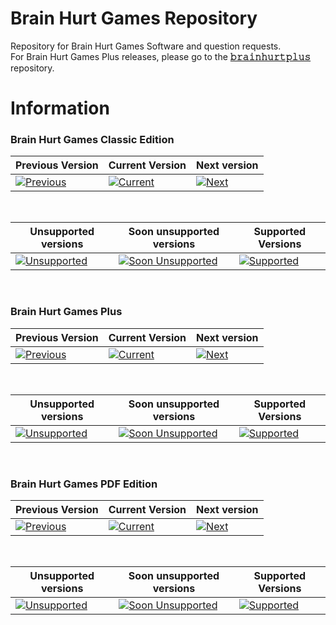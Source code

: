 <!-- Introduction -->

# Brain Hurt Games Repository

Repository for Brain Hurt Games Software and question requests.<br>
For Brain Hurt Games Plus releases, please go to the [**𝚋𝚛𝚊𝚒𝚗𝚑𝚞𝚛𝚝𝚙𝚕𝚞𝚜**](https://github.com/larrystudios/brainhurtplus) repository.




<!-- Game Stats -->

# Information

### Brain Hurt Games Classic Edition

|Previous Version|Current Version|Next version|
|-|-|-|
[![Previous](https://img.shields.io/badge/Previous%20Version-v2.5.0‒beta.13-yellow.svg)](https://github.com/larrystudios/brainhurtgames#brain-hurt-games-repository)|[![Current](https://img.shields.io/badge/Current%20Version-v2.5.0-brightgreen.svg)](https://github.com/larrystudios/brainhurtgames#brain-hurt-games-repository)|[![Next](https://img.shields.io/badge/Next%20Version-v3.0.0-blue.svg)](https://github.com/larrystudios/brainhurtgames#brain-hurt-games-repository)

<br>

|Unsupported versions|Soon unsupported versions|Supported Versions|
|-|-|-|
|[![Unsupported](https://img.shields.io/badge/Unsupported%20Versions-<%20v2.5.0-red.svg)](https://github.com/larrystudios/brainhurtgames#brain-hurt-games-repository)|[![Soon Unsupported](https://img.shields.io/badge/Soon%20Unsupported%20Versions-None-yellow.svg)](https://github.com/larrystudios/brainhurtgames#brain-hurt-games-repository)|[![Supported](https://img.shields.io/badge/Supported%20Versions-≥%20v2.5.0-brightgreen.svg)](https://github.com/larrystudios/brainhurtgames#brain-hurt-games-repository)

<br>

### Brain Hurt Games Plus

|Previous Version|Current Version|Next version|
|-|-|-|
[![Previous](https://img.shields.io/badge/Previous%20Version-None-yellow.svg)](https://github.com/larrystudios/brainhurtgames#brain-hurt-games-repository)|[![Current](https://img.shields.io/badge/Current%20Version-v1.0.0‒alpha.1-brightgreen.svg)](https://github.com/larrystudios/brainhurtgames#brain-hurt-games-repository)|[![Next](https://img.shields.io/badge/Next%20Version-v1.0.0-blue.svg)](https://github.com/larrystudios/brainhurtgames#brain-hurt-games-repository)


<br>

|Unsupported versions|Soon unsupported versions|Supported Versions|
|-|-|-|
|[![Unsupported](https://img.shields.io/badge/Unsupported%20Versions-None-red.svg)](https://github.com/larrystudios/brainhurtgames#brain-hurt-games-repository)|[![Soon Unsupported](https://img.shields.io/badge/Soon%20Unsupported%20Versions-None-yellow.svg)](https://github.com/larrystudios/brainhurtgames#brain-hurt-games-repository)|[![Supported](https://img.shields.io/badge/Supported%20Versions-≥%20v1.0.0‒alpha.1-brightgreen.svg)](https://github.com/larrystudios/brainhurtgames#brain-hurt-games-repository)

<br>

### Brain Hurt Games PDF Edition

|Previous Version|Current Version|Next version|
|-|-|-|
[![Previous](https://img.shields.io/badge/Previous%20Version-None-yellow.svg)](https://github.com/larrystudios/brainhurtgames#brain-hurt-games-repository)|[![Current](https://img.shields.io/badge/Current%20Version-v1.0.0-brightgreen.svg)](https://github.com/larrystudios/brainhurtgames#brain-hurt-games-repository)|[![Next](https://img.shields.io/badge/Next%20Version-None-blue.svg)](https://github.com/larrystudios/brainhurtgames#brain-hurt-games-repository)


<br>

|Unsupported versions|Soon unsupported versions|Supported Versions|
|-|-|-|
|[![Unsupported](https://img.shields.io/badge/Unsupported%20Versions-None-red.svg)](https://github.com/larrystudios/brainhurtgames#brain-hurt-games-repository)|[![Soon Unsupported](https://img.shields.io/badge/Soon%20Unsupported%20Versions-None-yellow.svg)](https://github.com/larrystudios/brainhurtgames#brain-hurt-games-repository)|[![Supported](https://img.shields.io/badge/Supported%20Versions-≥%20v1.0.0-brightgreen.svg)](https://github.com/larrystudios/brainhurtgames#brain-hurt-games-repository)

<br>
